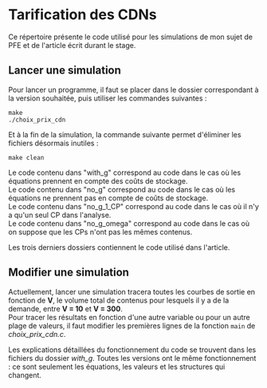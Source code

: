 # Tarification des CDNs

Ce répertoire présente le code utilisé pour les simulations de mon sujet de PFE et de l'article écrit durant le stage.

## Lancer une simulation

Pour lancer un programme, il faut se placer dans le dossier correspondant à la version souhaitée, puis utiliser les commandes suivantes :

```
make
./choix_prix_cdn
```

Et à la fin de la simulation, la commande suivante permet d'éliminer les fichiers désormais inutiles :

```
make clean
```

Le code contenu dans "with_g" correspond au code dans le cas où les équations prennent en compte des coûts de stockage.
\
Le code contenu dans "no_g" correspond au code dans le cas où les équations ne prennent pas en compte de coûts de stockage.
\
Le code contenu dans "no_g_1_CP" correspond au code dans le cas où il n'y a qu'un seul CP dans l'analyse.
\
Le code contenu dans "no_g_omega" correspond au code dans le cas où on suppose que les CPs n'ont pas les mêmes contenus.

Les trois derniers dossiers contiennent le code utilisé dans l'article.

## Modifier une simulation

Actuellement, lancer une simulation tracera toutes les courbes de sortie en fonction de __V__, le volume total de contenus pour lesquels il y a de la demande, entre __V = 10__ et __V = 300__.
\
Pour tracer les résultats en fonction d'une autre variable ou pour un autre plage de valeurs, il faut modifier les premières lignes de la fonction `main` de *choix_prix_cdn.c*.

Les explications détaillées du fonctionnement du code se trouvent dans les fichiers du dossier *with_g*. Toutes les versions ont le même fonctionnement : ce sont seulement les équations, les valeurs et les structures qui changent.
